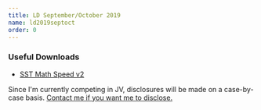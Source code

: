 ```yaml
---
title: LD September/October 2019
name: ld2019septoct
order: 0
---
```


<h3 class="heading-muted">Useful Downloads</h3>
<ul>
    <li><a href="https://drive.google.com/file/d/1TyLUQWE_mOt417WmdDSZg0QTBnpH10oj/view?usp=sharing">SST Math Speed v2</a></li>
</ul>

Since I'm currently competing in JV, disclosures will be made on a case-by-case basis. [Contact me if you want me to disclose.](https://anli.dev/contact)
